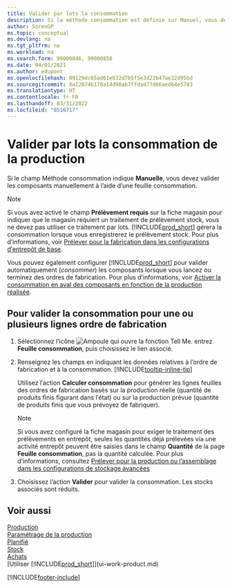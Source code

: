 ```yaml
---
title: Valider par lots la consommation
description: Si la méthode consommation est définie sur Manuel, vous devez valider les composants manuellement à l’aide d’une feuille consommation.
author: SorenGP
ms.topic: conceptual
ms.devlang: na
ms.tgt_pltfrm: na
ms.workload: na
ms.search.form: 99000846, 99000850
ms.date: 04/01/2021
ms.author: edupont
ms.openlocfilehash: 09129dc65ad61e632d7b5f5e3d22b47ae32d95bd
ms.sourcegitcommit: 8a12074b170a14d98ab7ffdad77d66aed64e5783
ms.translationtype: HT
ms.contentlocale: fr-FR
ms.lasthandoff: 03/31/2022
ms.locfileid: "8516717"
---
```

# <a name="batch-post-production-consumption"></a>Valider par lots la consommation de la production

Si le champ Méthode consommation indique **Manuelle**, vous devez valider les composants manuellement à l’aide d’une feuille consommation.  

>[!NOTE]
> Si vous avez activé le champ **Prélèvement requis** sur la fiche magasin pour indiquer que le magasin requiert un traitement de prélèvement stock, vous ne devez pas utiliser ce traitement par lots. [!INCLUDE[prod_short](includes/prod_short.md)] gérera la consommation lorsque vous enregistrerez le prélèvement stock. Pour plus d’informations, voir [Prélever pour la fabrication dans les configurations d′entrepôt de base](warehouse-how-to-pick-for-production.md#pick-for-production-in-basic-warehouse-configurations).  

Vous pouvez également configurer [!INCLUDE[prod_short](includes/prod_short.md)] pour valider automatiquement (*consommer*) les composants lorsque vous lancez ou terminez des ordres de fabrication. Pour plus d’informations, voir [Activer la consommation en aval des composants en fonction de la production réalisée](production-how-to-flush-components-according-to-operation-output.md).

## <a name="to-post-consumption-for-one-or-more-production-order-lines"></a>Pour valider la consommation pour une ou plusieurs lignes ordre de fabrication

1. Sélectionnez l’icône ![Ampoule qui ouvre la fonction Tell Me.](media/ui-search/search_small.png "Dites-moi ce que vous voulez faire") entrez **Feuille consommation**, puis choisissez le lien associé.  
2. Renseignez les champs en indiquant les données relatives à l’ordre de fabrication et à la consommation. [!INCLUDE[tooltip-inline-tip](includes/tooltip-inline-tip_md.md)]  

    Utilisez l′action **Calculer consommation** pour générer les lignes feuilles des ordres de fabrication basés sur la production réelle (quantité de produits finis figurant dans l′état) ou sur la production prévue (quantité de produits finis que vous prévoyez de fabriquer).

    > [!NOTE]
    > Si vous avez configuré la fiche magasin pour exiger le traitement des prélèvements en entrepôt, seules les quantités déjà prélevées via une activité entrepôt peuvent être saisies dans le champ **Quantité** de la page **Feuille consommation**, pas la quantité calculée. Pour plus d’informations, consultez [Prélever pour la production ou l’assemblage dans les configurations de stockage avancées](warehouse-how-to-pick-for-internal-operations-in-advanced-warehousing.md)

3. Choisissez l’action **Valider** pour valider la consommation. Les stocks associés sont réduits.

## <a name="see-also"></a>Voir aussi

[Production](production-manage-manufacturing.md)  
[Paramétrage de la production](production-configure-production-processes.md)  
[Planifié](production-planning.md)  
[Stock](inventory-manage-inventory.md)  
[Achats](purchasing-manage-purchasing.md)  
[Utiliser [!INCLUDE[prod_short](includes/prod_short.md)]](ui-work-product.md)  

[!INCLUDE[footer-include](includes/footer-banner.md)]

